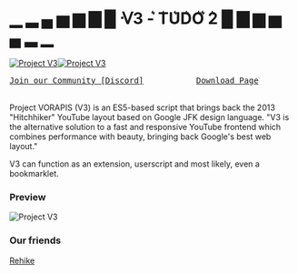 # ▁ ▂ ▄ ▅ ▆ ▇ █ ᐺ3 - ͛T͛U͛D͛O͛ ͛2͛ █ ▇ ▆ ▅ ▄ ▂ ▁

<a href="https://vorapis.pages.dev/#/">
	<img src="https://vorapis.pages.dev/product/v3/game_service/promo/LOGO_V3.png" alt="Project V3"><img src="https://vorapis.pages.dev/product/v3/game_service/promo/LOGO_V3_HQ.png" alt="Project V3"><br>
</a>
<pre>
<a href="https://vorapis.pages.dev/#/join_community">Join our Community [Discord]</a>           <a href="https://vorapis.pages.dev/#/home/download">Download Page</a>           <a href="https://vorapis.pages.dev/auto_redirect_js_revision">One-Click Install [Userscript]</a>
</pre>
<br>
Project VORAPIS (V3) is an ES5-based script that brings back the 2013 "Hitchhiker" YouTube layout based on Google JFK design language.
"V3 is the alternative solution to a fast and responsive YouTube frontend which combines performance with beauty, bringing back Google's best web layout."

V3 can function as an extension, userscript and most likely, even a bookmarklet.

### Preview

<a>
	<img src="https://vorapis.pages.dev/product/v3/game_service/promo/obt/3.png" alt="Project V3">
</a>

### Our friends

[Rehike](https://github.com/Rehike/Rehike)